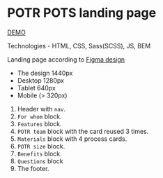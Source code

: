 # POTR POTS landing page
[DEMO](https://thevovchik.github.io/PotrPots/)

Technologies - HTML, CSS, Sass(SCSS), JS, BEM

Landing page according to [Figma design](https://www.figma.com/file/50zgLU65Mcd3MisFHMfLfx/POTR-POTS_FE-students?node-id=1760%3A281)
- The design 1440px
- Desktop 1280px
- Tablet 640px
- Mobile (> 320px)

1. Header with `nav`.
1. `For whom` block.
1. `Features` block.
1. `POTR team` block with the card reused 3 times.
1. `Materials` block with 4 process cards.
1. `POTR size` block.
1. `Benefits` block.
1. `Questions` block
1. The footer.
